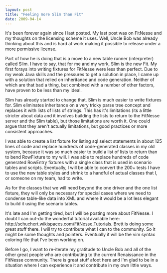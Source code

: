 ```yaml
---
layout: post
title: "Feeling more Slim than Fit"
date: 2009-04-14
---
```


It's been forever again since I last posted. My last post was on FitNesse and
my thoughts on the licensing scheme it uses. Well, Uncle Bob was already
thinking about this and is hard at work making it possible to release under a
more permissive license.

Part of how he is doing that is a move to a new table runner (interpreter)
called Slim. I have to say, that for me and my work, Slim is the new Fit. My
first forays into writing fixtures for FitNesse were less than perfect. Due to
my weak Java skills and the pressures to get a solution in place, I came up
with a solution that relied on inheritance and code generation. Neither of
which are that bad a thing, but combined with a number of other factors, have
proven to be less than my ideal.

Slim has already started to change that. Slim is much easier to write fixtures
for. Slim eliminates inheritance on a very tricky parse tree concept and
replaces it with lists of lists of strings. This has it's limitations (its a
little stricter about data and it involves building the lists to return to the
FitNesse server and the Slim table), but those limitations are worth it. One
could argue that they aren't actually limitations, but good practices or more
consistent approaches.

I was able to create a list fixture for listing sql select statements in about
125 lines of code and replace hundreds of code-generated classes in my old
system, because it was so much easier to build a list of lists to return than
to bend RowFixture to my will. I was able to replace hundreds of code
generated RowEntry fixtures with a single class that is used in scenario
tables and scripts. Eventually, I will be able to convert the 200+ tests I
have to use the new table styles and shrink to a handful of actual classes
that I, or someone on my team, had to write.

As for the classes that we will need beyond the one driver and the one list
fixture, they will only be necessary for special cases where we need to
condense table-like data into XML and where it would be a lot less elegant to
build it using the scenario tables.

It's late and I'm getting tired, but I will be posting more about FitNesse. I
doubt I can out-do the wonderful tutorial available here:
http://schuchert.wikispaces.com/FitNesse.Tutorials. Brett is doing some great
stuff there. I will try to contribute what I can to the community. So it might
be some thoughts and pointers. Eventually it will be the vim syntax coloring
file that I've been working on.

Before I go, I want to re-iterate my gratitude to Uncle Bob and all of the
other great people who are contributing to the current Renaissance in the
FitNesse community. There is great stuff afoot here and I'm glad to be in a
situation where I can experience it and contribute in my own little ways.

